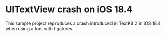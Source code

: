 # UITextView crash on iOS 18.4

This sample project reproduces a crash introduced in TextKit 2 in iOS 18.4 when using a font with ligatures.
